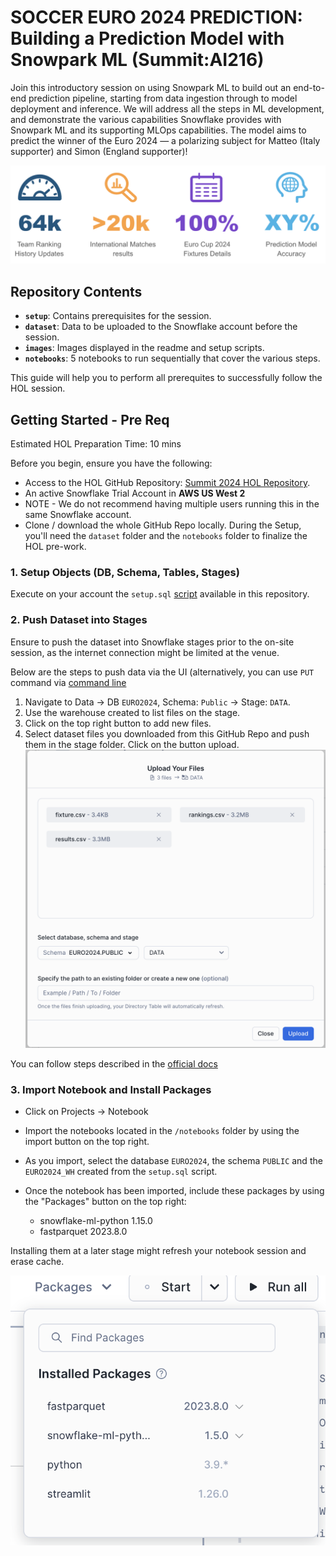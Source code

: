 # SOCCER EURO 2024 PREDICTION: Building a Prediction Model with Snowpark ML (Summit:AI216)
Join this introductory session on using Snowpark ML to build out an end-to-end prediction pipeline, starting from data ingestion through to model deployment and inference. We will address all the steps in ML development, and demonstrate the various capabilities Snowflake provides with Snowpark ML and its supporting MLOps capabilities. The model aims to predict the winner of the Euro 2024 — a polarizing subject for Matteo (Italy supporter) and Simon (England supporter)!

![Banner](https://github.com/Snowflake-Labs/sfguide-sporting-events-prediction-using-snowpark-ml/blob/main/images/readme_banner.png)

## Repository Contents

- **`setup`**: Contains prerequisites for the session.
- **`dataset`**: Data to be uploaded to the Snowflake account before the session.
- **`images`**: Images displayed in the readme and setup scripts.
- **`notebooks`**: 5 notebooks to run sequentially that cover the various steps.

This guide will help you to perform all prerequites to successfully follow the HOL session. 

## Getting Started - Pre Req
Estimated HOL Preparation Time: 10 mins

Before you begin, ensure you have the following:

- Access to the HOL GitHub Repository: [Summit 2024 HOL Repository](https://github.com/Snowflake-Labs/sfguide-sporting-events-prediction-using-snowpark-ml).
- An active Snowflake Trial Account in **AWS US West 2**
- NOTE - We do not recommend having multiple users running this in the same Snowflake account.
- Clone / download the whole GitHub Repo locally. During the Setup, you'll need the `dataset` folder and the `notebooks` folder to finalize the HOL pre-work.

### 1. Setup Objects (DB, Schema, Tables, Stages)

Execute on your account the `setup.sql` [script](https://github.com/Snowflake-Labs/sfguide-sporting-events-prediction-using-snowpark-ml/blob/main/setup/setup.sql) available in this repository.

### 2. Push Dataset into Stages

Ensure to push the dataset into Snowflake stages prior to the on-site session, as the internet connection might be limited at the venue. 

Below are the steps to push data via the UI (alternatively, you can use `PUT` command via [command line](https://docs.snowflake.com/en/sql-reference/sql/put)

1. Navigate to Data -> DB `EURO2024`, Schema: `Public` -> Stage: `DATA`.
2. Use the warehouse created to list files on the stage.
3. Click on the top right button to add new files.
4. Select dataset files you downloaded from this GitHub Repo and push them in the stage folder. Click on the button upload. 
![Step](https://github.com/Snowflake-Labs/sfguide-sporting-events-prediction-using-snowpark-ml/blob/main/images/upload_dataset_1.png)

You can follow steps described in the [official docs](https://docs.snowflake.com/en/user-guide/data-load-local-file-system-stage-ui)

### 3. Import Notebook and Install Packages
- Click on Projects -> Notebook
- Import the notebooks located in the `/notebooks` folder by using the import button on the top right.
- As you import, select the database `EURO2024`, the schema `PUBLIC` and the `EURO2024_WH` created from the `setup.sql` script.
- Once the notebook has been imported, include these packages by using the "Packages" button on the top right:

  - snowflake-ml-python 1.15.0
  - fastparquet 2023.8.0

Installing them at a later stage  might refresh your notebook session and erase cache.

![Step](https://github.com/Snowflake-Labs/sfguide-sporting-events-prediction-using-snowpark-ml/blob/main/images/installed_packages.png)
